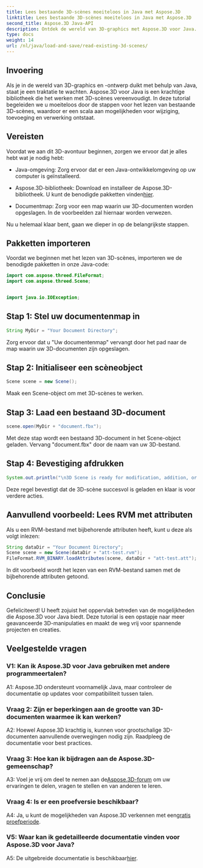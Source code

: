 ```yaml
---
title: Lees bestaande 3D-scènes moeiteloos in Java met Aspose.3D
linktitle: Lees bestaande 3D-scènes moeiteloos in Java met Aspose.3D
second_title: Aspose.3D Java-API
description: Ontdek de wereld van 3D-graphics met Aspose.3D voor Java. Moeiteloos bestaande 3D-scènes lezen en manipuleren.
type: docs
weight: 14
url: /nl/java/load-and-save/read-existing-3d-scenes/
---
```

## Invoering

Als je in de wereld van 3D-graphics en -ontwerp duikt met behulp van Java, staat je een traktatie te wachten. Aspose.3D voor Java is een krachtige bibliotheek die het werken met 3D-scènes vereenvoudigt. In deze tutorial begeleiden we u moeiteloos door de stappen voor het lezen van bestaande 3D-scènes, waardoor er een scala aan mogelijkheden voor wijziging, toevoeging en verwerking ontstaat.

## Vereisten

Voordat we aan dit 3D-avontuur beginnen, zorgen we ervoor dat je alles hebt wat je nodig hebt:

- Java-omgeving: Zorg ervoor dat er een Java-ontwikkelomgeving op uw computer is geïnstalleerd.

-  Aspose.3D-bibliotheek: Download en installeer de Aspose.3D-bibliotheek. U kunt de benodigde pakketten vinden[hier](https://releases.aspose.com/3d/java/).

- Documentmap: Zorg voor een map waarin uw 3D-documenten worden opgeslagen. In de voorbeelden zal hiernaar worden verwezen.

Nu u helemaal klaar bent, gaan we dieper in op de belangrijkste stappen.

## Pakketten importeren

Voordat we beginnen met het lezen van 3D-scènes, importeren we de benodigde pakketten in onze Java-code:

```java
import com.aspose.threed.FileFormat;
import com.aspose.threed.Scene;


import java.io.IOException;
```

## Stap 1: Stel uw documentenmap in

```java
String MyDir = "Your Document Directory";
```

Zorg ervoor dat u "Uw documentenmap" vervangt door het pad naar de map waarin uw 3D-documenten zijn opgeslagen.

## Stap 2: Initialiseer een scèneobject

```java
Scene scene = new Scene();
```

Maak een Scene-object om met 3D-scènes te werken.

## Stap 3: Laad een bestaand 3D-document

```java
scene.open(MyDir + "document.fbx");
```

Met deze stap wordt een bestaand 3D-document in het Scene-object geladen. Vervang "document.fbx" door de naam van uw 3D-bestand.

## Stap 4: Bevestiging afdrukken

```java
System.out.println("\n3D Scene is ready for modification, addition, or processing purposes.");
```

Deze regel bevestigt dat de 3D-scène succesvol is geladen en klaar is voor verdere acties.

## Aanvullend voorbeeld: Lees RVM met attributen

Als u een RVM-bestand met bijbehorende attributen heeft, kunt u deze als volgt inlezen:

```java
String dataDir = "Your Document Directory";
Scene scene = new Scene(dataDir + "att-test.rvm");
FileFormat.RVM_BINARY.loadAttributes(scene, dataDir + "att-test.att");
```

In dit voorbeeld wordt het lezen van een RVM-bestand samen met de bijbehorende attributen getoond.

## Conclusie

Gefeliciteerd! U heeft zojuist het oppervlak betreden van de mogelijkheden die Aspose.3D voor Java biedt. Deze tutorial is een opstapje naar meer geavanceerde 3D-manipulaties en maakt de weg vrij voor spannende projecten en creaties.

## Veelgestelde vragen

### V1: Kan ik Aspose.3D voor Java gebruiken met andere programmeertalen?

A1: Aspose.3D ondersteunt voornamelijk Java, maar controleer de documentatie op updates voor compatibiliteit tussen talen.

### Vraag 2: Zijn er beperkingen aan de grootte van 3D-documenten waarmee ik kan werken?

A2: Hoewel Aspose.3D krachtig is, kunnen voor grootschalige 3D-documenten aanvullende overwegingen nodig zijn. Raadpleeg de documentatie voor best practices.

### Vraag 3: Hoe kan ik bijdragen aan de Aspose.3D-gemeenschap?

 A3: Voel je vrij om deel te nemen aan de[Aspose.3D-forum](https://forum.aspose.com/c/3d/18) om uw ervaringen te delen, vragen te stellen en van anderen te leren.

### Vraag 4: Is er een proefversie beschikbaar?

 A4: Ja, u kunt de mogelijkheden van Aspose.3D verkennen met een[gratis proefperiode](https://releases.aspose.com/).

### V5: Waar kan ik gedetailleerde documentatie vinden voor Aspose.3D voor Java?

A5: De uitgebreide documentatie is beschikbaar[hier](https://reference.aspose.com/3d/java/).